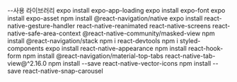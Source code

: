--사용 라이브러리
expo install expo-app-loading
expo install expo-font
expo install expo-asset
npm install @react-navigation/native
expo install react-native-gesture-handler react-native-reanimated react-native-screens react-native-safe-area-context @react-native-community/masked-view
npm install @react-navigation/stack
npm i react-devtools
npm i styled-components
expo install react-native-appearance
npm install react-hook-form
npm install @react-navigation/material-top-tabs react-native-tab-view@^2.16.0
npm install --save react-native-vector-icons
npm install --save react-native-snap-carousel
